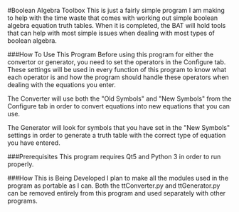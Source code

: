 #Boolean Algebra Toolbox
This is just a fairly simple program I am making to help with the time waste that comes with working out simple boolean algebra equation truth tables. When it is completed, the BAT will hold tools that can help with most simple issues when dealing with most types of boolean algebra.

###How To Use This Program
Before using this program for either the convertor or generator, you need to set the operators in the Configure tab. These settings will be used in every function of this program to know what each operator is and how the program should handle these operators when dealing with the equations you enter.

The Converter will use both the "Old Symbols" and "New Symbols" from the Configure tab in order to convert equations into new equations that you can use.

The Generator will look for symbols that you have set in the "New Symbols" settings in order to generate a truth table with the correct type of equation you have entered.

###Prerequisites
This program requires Qt5 and Python 3 in order to run properly.

###How This is Being Developed
I plan to make all the modules used in the program as portable as I can. Both the ttConverter.py and ttGenerator.py can be removed entirely from this program and used separately with other programs.